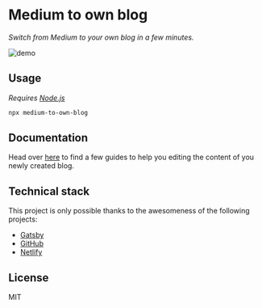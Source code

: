 # Medium to own blog

_Switch from Medium to your own blog in a few minutes._

![demo](./docs/screencast.gif)

## Usage

_Requires [Node.js](https://nodejs.org/en/)_

```bash
npx medium-to-own-blog
```

## Documentation

Head over [here](./docs/README.md) to find a few guides to help you editing the content of you newly created blog.

## Technical stack

This project is only possible thanks to the awesomeness of the following projects:

- [Gatsby](https://www.gatsbyjs.org/)
- [GitHub](https://github.com)
- [Netlify](https://netlify.com)

## License

MIT
